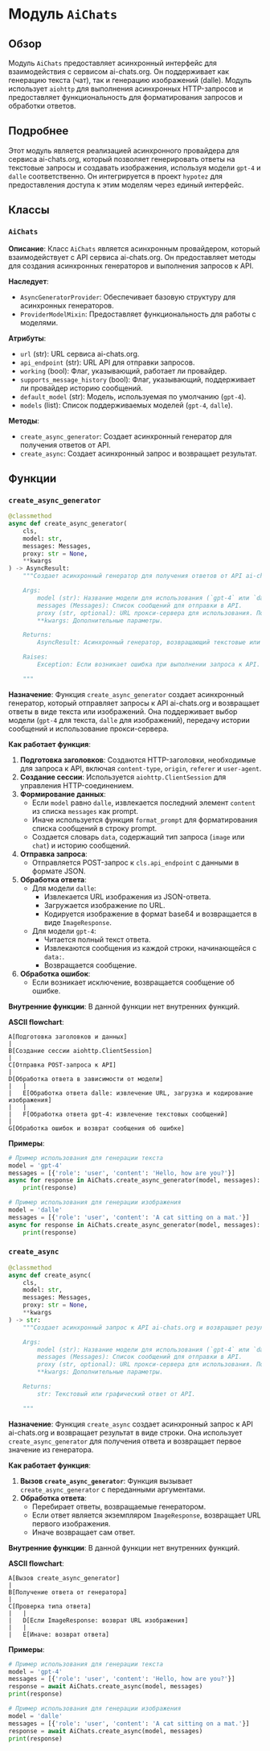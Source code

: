 # Модуль `AiChats`

## Обзор

Модуль `AiChats` предоставляет асинхронный интерфейс для взаимодействия с сервисом ai-chats.org. Он поддерживает как генерацию текста (чат), так и генерацию изображений (dalle). Модуль использует `aiohttp` для выполнения асинхронных HTTP-запросов и предоставляет функциональность для форматирования запросов и обработки ответов.

## Подробнее

Этот модуль является реализацией асинхронного провайдера для сервиса ai-chats.org, который позволяет генерировать ответы на текстовые запросы и создавать изображения, используя модели `gpt-4` и `dalle` соответственно. Он интегрируется в проект `hypotez` для предоставления доступа к этим моделям через единый интерфейс.

## Классы

### `AiChats`

**Описание**: Класс `AiChats` является асинхронным провайдером, который взаимодействует с API сервиса ai-chats.org. Он предоставляет методы для создания асинхронных генераторов и выполнения запросов к API.

**Наследует**:
- `AsyncGeneratorProvider`: Обеспечивает базовую структуру для асинхронных генераторов.
- `ProviderModelMixin`: Предоставляет функциональность для работы с моделями.

**Атрибуты**:
- `url` (str): URL сервиса ai-chats.org.
- `api_endpoint` (str): URL API для отправки запросов.
- `working` (bool): Флаг, указывающий, работает ли провайдер.
- `supports_message_history` (bool): Флаг, указывающий, поддерживает ли провайдер историю сообщений.
- `default_model` (str): Модель, используемая по умолчанию (`gpt-4`).
- `models` (list): Список поддерживаемых моделей (`gpt-4`, `dalle`).

**Методы**:
- `create_async_generator`: Создает асинхронный генератор для получения ответов от API.
- `create_async`: Создает асинхронный запрос и возвращает результат.

## Функции

### `create_async_generator`

```python
@classmethod
async def create_async_generator(
    cls,
    model: str,
    messages: Messages,
    proxy: str = None,
    **kwargs
) -> AsyncResult:
    """Создает асинхронный генератор для получения ответов от API ai-chats.org.

    Args:
        model (str): Название модели для использования (`gpt-4` или `dalle`).
        messages (Messages): Список сообщений для отправки в API.
        proxy (str, optional): URL прокси-сервера для использования. По умолчанию `None`.
        **kwargs: Дополнительные параметры.

    Returns:
        AsyncResult: Асинхронный генератор, возвращающий текстовые или графические ответы от API.

    Raises:
        Exception: Если возникает ошибка при выполнении запроса к API.

    """
```

**Назначение**:
Функция `create_async_generator` создает асинхронный генератор, который отправляет запросы к API ai-chats.org и возвращает ответы в виде текста или изображений. Она поддерживает выбор модели (`gpt-4` для текста, `dalle` для изображений), передачу истории сообщений и использование прокси-сервера.

**Как работает функция**:

1. **Подготовка заголовков**: Создаются HTTP-заголовки, необходимые для запроса к API, включая `content-type`, `origin`, `referer` и `user-agent`.
2. **Создание сессии**: Используется `aiohttp.ClientSession` для управления HTTP-соединением.
3. **Формирование данных**:
   - Если `model` равно `dalle`, извлекается последний элемент `content` из списка `messages` как prompt.
   - Иначе используется функция `format_prompt` для форматирования списка сообщений в строку prompt.
   - Создается словарь `data`, содержащий тип запроса (`image` или `chat`) и историю сообщений.
4. **Отправка запроса**:
   - Отправляется POST-запрос к `cls.api_endpoint` с данными в формате JSON.
5. **Обработка ответа**:
   - Для модели `dalle`:
     - Извлекается URL изображения из JSON-ответа.
     - Загружается изображение по URL.
     - Кодируется изображение в формат base64 и возвращается в виде `ImageResponse`.
   - Для модели `gpt-4`:
     - Читается полный текст ответа.
     - Извлекаются сообщения из каждой строки, начинающейся с `data:`.
     - Возвращается сообщение.
6. **Обработка ошибок**:
   - Если возникает исключение, возвращается сообщение об ошибке.

**Внутренние функции**:
В данной функции нет внутренних функций.

**ASCII flowchart**:

```
A[Подготовка заголовков и данных]
|
B[Создание сессии aiohttp.ClientSession]
|
C[Отправка POST-запроса к API]
|
D[Обработка ответа в зависимости от модели]
|   |
|   E[Обработка ответа dalle: извлечение URL, загрузка и кодирование изображения]
|   |
|   F[Обработка ответа gpt-4: извлечение текстовых сообщений]
|
G[Обработка ошибок и возврат сообщения об ошибке]
```

**Примеры**:

```python
# Пример использования для генерации текста
model = 'gpt-4'
messages = [{'role': 'user', 'content': 'Hello, how are you?'}]
async for response in AiChats.create_async_generator(model, messages):
    print(response)

# Пример использования для генерации изображения
model = 'dalle'
messages = [{'role': 'user', 'content': 'A cat sitting on a mat.'}]
async for response in AiChats.create_async_generator(model, messages):
    print(response)
```

### `create_async`

```python
@classmethod
async def create_async(
    cls,
    model: str,
    messages: Messages,
    proxy: str = None,
    **kwargs
) -> str:
    """Создает асинхронный запрос к API ai-chats.org и возвращает результат.

    Args:
        model (str): Название модели для использования (`gpt-4` или `dalle`).
        messages (Messages): Список сообщений для отправки в API.
        proxy (str, optional): URL прокси-сервера для использования. По умолчанию `None`.
        **kwargs: Дополнительные параметры.

    Returns:
        str: Текстовый или графический ответ от API.

    """
```

**Назначение**:
Функция `create_async` создает асинхронный запрос к API ai-chats.org и возвращает результат в виде строки. Она использует `create_async_generator` для получения ответа и возвращает первое значение из генератора.

**Как работает функция**:

1. **Вызов `create_async_generator`**: Функция вызывает `create_async_generator` с переданными аргументами.
2. **Обработка ответа**:
   - Перебирает ответы, возвращаемые генератором.
   - Если ответ является экземпляром `ImageResponse`, возвращает URL первого изображения.
   - Иначе возвращает сам ответ.

**Внутренние функции**:
В данной функции нет внутренних функций.

**ASCII flowchart**:

```
A[Вызов create_async_generator]
|
B[Получение ответа от генератора]
|
C[Проверка типа ответа]
|   |
|   D[Если ImageResponse: возврат URL изображения]
|   |
|   E[Иначе: возврат ответа]
```

**Примеры**:

```python
# Пример использования для генерации текста
model = 'gpt-4'
messages = [{'role': 'user', 'content': 'Hello, how are you?'}]
response = await AiChats.create_async(model, messages)
print(response)

# Пример использования для генерации изображения
model = 'dalle'
messages = [{'role': 'user', 'content': 'A cat sitting on a mat.'}]
response = await AiChats.create_async(model, messages)
print(response)